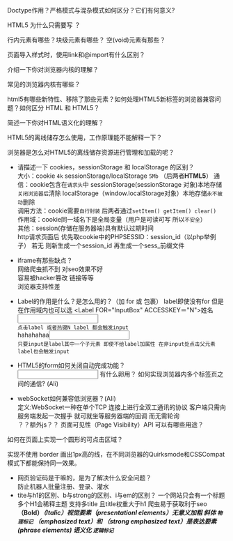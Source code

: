 Doctype作用？严格模式与混杂模式如何区分？它们有何意义?

HTML5 为什么只需要写 <!DOCTYPE HTML>？

行内元素有哪些？块级元素有哪些？ 空(void)元素有那些？

页面导入样式时，使用link和@import有什么区别？

介绍一下你对浏览器内核的理解？

常见的浏览器内核有哪些？

html5有哪些新特性、移除了那些元素？如何处理HTML5新标签的浏览器兼容问题？如何区分 HTML 和 HTML5？

简述一下你对HTML语义化的理解？

HTML5的离线储存怎么使用，工作原理能不能解释一下？

浏览器是怎么对HTML5的离线储存资源进行管理和加载的呢？




* 请描述一下 cookies，sessionStorage 和 localStorage 的区别？  
  大小：cookie `4k`   sessionStorage/localStorage `5Mb`  （后两者**HTML5**）
  通信：cookie包含在`请求头`中 sessionStorage(sessionStorage 对象)本地存储`关闭浏览器后`清除 localStorage（window.localStorage对象）本地存储`永不被动`删除  
  调用方法：cookie需要`自行封装` 后两者通过`setItem() getItem() clear()`  
  作用域：cookie同一域名下是全局变量（用户是可读可写 所以`不安全`）  
  其他：session(存储在服务器端)具有默认过期时间  
  http请求页面后 优先取cookie中的PHPSESSID：session_id（以php举例子） 若无 则新生成一个session_id 再生成一个sess_前缀文件
* iframe有那些缺点？  
  网络爬虫抓不到 对seo效果不好  
  容易被hacker篡改 链接等等  
  浏览器支持性差
* Label的作用是什么？是怎么用的？（加 for 或 包裹）
  label即使没有for 但是在作用域内也可以选
  <Label FOR="InputBox" ACCESSKEY＝"N">姓名</Label><input ID="InputBox" type="text">  
  `点击label 或者热键N label 都会触发input`  
  <Label><span>hahahahaa</span><input ID="InputBox" type="text"></Label>  
  `只要input是label其中一个子元素 即使不给label加属性 在非input处点击父元素label也会触发input`
* HTML5的form如何关闭自动完成功能？  
  <input type="text" id="cc" name="cc" autocomplete="off"> 有什么卵用？
如何实现浏览器内多个标签页之间的通信? (Ali)

* webSocket如何兼容低浏览器？(Ali)  
  定义:WebSocket一种在单个TCP 连接上进行全双工通讯的协议 客户端只需向服务端发起一次握手 就可就坐等服务器端的回调 而无需轮询  
  ？？额外js？？
页面可见性（Page Visibility）API 可以有哪些用途？

如何在页面上实现一个圆形的可点击区域？

实现不使用 border 画出1px高的线，在不同浏览器的Quirksmode和CSSCompat模式下都能保持同一效果。

* 网页验证码是干嘛的，是为了解决什么安全问题？  
  防止机器人批量注册、登录、灌水  
* tite与h1的区别、b与strong的区别、i与em的区别？
  一个网站只会有一个标题 多个H1会稀释主题 支持多title 且title权重大于h1 爬虫易于获取利于seo  
  <b>（Bold）<i>（Italic）视觉要素（presentationl elements）无意义加粗 斜体 `物理标记`
  <em>（emphasized text）和 <strong>（strong emphasized text）是表达要素(phrase elements) 语义化 `逻辑标记`  
  

